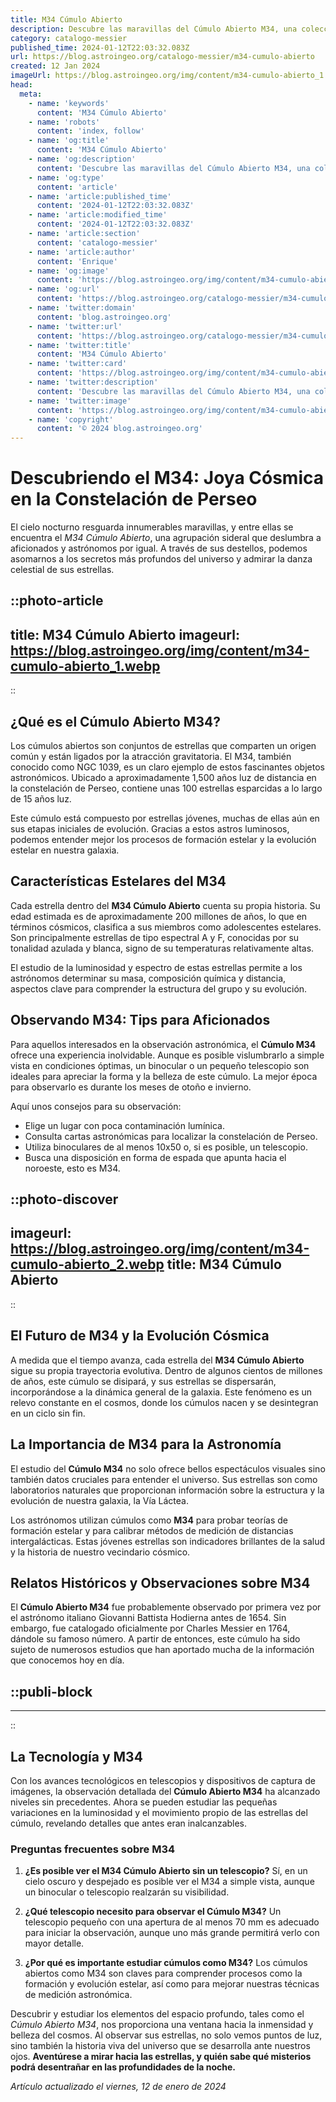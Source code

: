 ```yaml
---
title: M34 Cúmulo Abierto
description: Descubre las maravillas del Cúmulo Abierto M34, una colección celestial de estrellas que te llevará a los confines del universo.
category: catalogo-messier
published_time: 2024-01-12T22:03:32.083Z
url: https://blog.astroingeo.org/catalogo-messier/m34-cumulo-abierto
created: 12 Jan 2024
imageUrl: https://blog.astroingeo.org/img/content/m34-cumulo-abierto_1.webp
head:
  meta:
    - name: 'keywords'
      content: 'M34 Cúmulo Abierto'
    - name: 'robots'
      content: 'index, follow'
    - name: 'og:title'
      content: 'M34 Cúmulo Abierto'
    - name: 'og:description'
      content: 'Descubre las maravillas del Cúmulo Abierto M34, una colección celestial de estrellas que te llevará a los confines del universo.'
    - name: 'og:type'
      content: 'article'
    - name: 'article:published_time'
      content: '2024-01-12T22:03:32.083Z'
    - name: 'article:modified_time'
      content: '2024-01-12T22:03:32.083Z'
    - name: 'article:section'
      content: 'catalogo-messier'
    - name: 'article:author'
      content: 'Enrique'
    - name: 'og:image'
      content: 'https://blog.astroingeo.org/img/content/m34-cumulo-abierto_1.webp'
    - name: 'og:url'
      content: 'https://blog.astroingeo.org/catalogo-messier/m34-cumulo-abierto'
    - name: 'twitter:domain'
      content: 'blog.astroingeo.org'
    - name: 'twitter:url'
      content: 'https://blog.astroingeo.org/catalogo-messier/m34-cumulo-abierto'
    - name: 'twitter:title'
      content: 'M34 Cúmulo Abierto'
    - name: 'twitter:card'
      content: 'https://blog.astroingeo.org/img/content/m34-cumulo-abierto_1.webp'
    - name: 'twitter:description'
      content: 'Descubre las maravillas del Cúmulo Abierto M34, una colección celestial de estrellas que te llevará a los confines del universo.'
    - name: 'twitter:image'
      content: 'https://blog.astroingeo.org/img/content/m34-cumulo-abierto_1.webp'
    - name: 'copyright'
      content: '© 2024 blog.astroingeo.org'
---
```

# Descubriendo el M34: Joya Cósmica en la Constelación de Perseo

El cielo nocturno resguarda innumerables maravillas, y entre ellas se encuentra el *M34 Cúmulo Abierto*, una agrupación sideral que deslumbra a aficionados y astrónomos por igual. A través de sus destellos, podemos asomarnos a los secretos más profundos del universo y admirar la danza celestial de sus estrellas.


::photo-article
---
title: M34 Cúmulo Abierto
imageurl: https://blog.astroingeo.org/img/content/m34-cumulo-abierto_1.webp
---
::



## ¿Qué es el Cúmulo Abierto M34?

Los cúmulos abiertos son conjuntos de estrellas que comparten un origen común y están ligados por la atracción gravitatoria. El M34, también conocido como NGC 1039, es un claro ejemplo de estos fascinantes objetos astronómicos. Ubicado a aproximadamente 1,500 años luz de distancia en la constelación de Perseo, contiene unas 100 estrellas esparcidas a lo largo de 15 años luz.

Este cúmulo está compuesto por estrellas jóvenes, muchas de ellas aún en sus etapas iniciales de evolución. Gracias a estos astros luminosos, podemos entender mejor los procesos de formación estelar y la evolución estelar en nuestra galaxia.

## Características Estelares del M34

Cada estrella dentro del **M34 Cúmulo Abierto** cuenta su propia historia. Su edad estimada es de aproximadamente 200 millones de años, lo que en términos cósmicos, clasifica a sus miembros como adolescentes estelares. Son principalmente estrellas de tipo espectral A y F, conocidas por su tonalidad azulada y blanca, signo de su temperaturas relativamente altas.

El estudio de la luminosidad y espectro de estas estrellas permite a los astrónomos determinar su masa, composición química y distancia, aspectos clave para comprender la estructura del grupo y su evolución.

## Observando M34: Tips para Aficionados

Para aquellos interesados en la observación astronómica, el **Cúmulo M34** ofrece una experiencia inolvidable. Aunque es posible vislumbrarlo a simple vista en condiciones óptimas, un binocular o un pequeño telescopio son ideales para apreciar la forma y la belleza de este cúmulo. La mejor época para observarlo es durante los meses de otoño e invierno.

Aquí unos consejos para su observación:
- Elige un lugar con poca contaminación lumínica.
- Consulta cartas astronómicas para localizar la constelación de Perseo.
- Utiliza binoculares de al menos 10x50 o, si es posible, un telescopio.
- Busca una disposición en forma de espada que apunta hacia el noroeste, esto es M34.


::photo-discover
---
imageurl: https://blog.astroingeo.org/img/content/m34-cumulo-abierto_2.webp
title: M34 Cúmulo Abierto
---
::



## El Futuro de M34 y la Evolución Cósmica

A medida que el tiempo avanza, cada estrella del **M34 Cúmulo Abierto** sigue su propia trayectoria evolutiva. Dentro de algunos cientos de millones de años, este cúmulo se disipará, y sus estrellas se dispersarán, incorporándose a la dinámica general de la galaxia. Este fenómeno es un relevo constante en el cosmos, donde los cúmulos nacen y se desintegran en un ciclo sin fin.

## La Importancia de M34 para la Astronomía

El estudio del **Cúmulo M34** no solo ofrece bellos espectáculos visuales sino también datos cruciales para entender el universo. Sus estrellas son como laboratorios naturales que proporcionan información sobre la estructura y la evolución de nuestra galaxia, la Vía Láctea.

Los astrónomos utilizan cúmulos como **M34** para probar teorías de formación estelar y para calibrar métodos de medición de distancias intergalácticas. Estas jóvenes estrellas son indicadores brillantes de la salud y la historia de nuestro vecindario cósmico.

## Relatos Históricos y Observaciones sobre M34

El **Cúmulo Abierto M34** fue probablemente observado por primera vez por el astrónomo italiano Giovanni Battista Hodierna antes de 1654. Sin embargo, fue catalogado oficialmente por Charles Messier en 1764, dándole su famoso número. A partir de entonces, este cúmulo ha sido sujeto de numerosos estudios que han aportado mucha de la información que conocemos hoy en día.


  ::publi-block
  ---
  ---
  ::
  
  

## La Tecnología y M34

Con los avances tecnológicos en telescopios y dispositivos de captura de imágenes, la observación detallada del **Cúmulo Abierto M34** ha alcanzado niveles sin precedentes. Ahora se pueden estudiar las pequeñas variaciones en la luminosidad y el movimiento propio de las estrellas del cúmulo, revelando detalles que antes eran inalcanzables.

### Preguntas frecuentes sobre M34

1. **¿Es posible ver el M34 Cúmulo Abierto sin un telescopio?**
   Sí, en un cielo oscuro y despejado es posible ver el M34 a simple vista, aunque un binocular o telescopio realzarán su visibilidad.

2. **¿Qué telescopio necesito para observar el Cúmulo M34?**
   Un telescopio pequeño con una apertura de al menos 70 mm es adecuado para iniciar la observación, aunque uno más grande permitirá verlo con mayor detalle.

3. **¿Por qué es importante estudiar cúmulos como M34?**
   Los cúmulos abiertos como M34 son claves para comprender procesos como la formación y evolución estelar, así como para mejorar nuestras técnicas de medición astronómica.

Descubrir y estudiar los elementos del espacio profundo, tales como el *Cúmulo Abierto M34*, nos proporciona una ventana hacia la inmensidad y belleza del cosmos. Al observar sus estrellas, no solo vemos puntos de luz, sino también la historia viva del universo que se desarrolla ante nuestros ojos. **Aventúrese a mirar hacia las estrellas, y quién sabe qué misterios podrá desentrañar en las profundidades de la noche.**

_Artículo actualizado el viernes, 12 de enero de 2024_